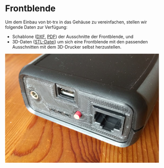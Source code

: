 # Frontblende

Um dem Einbau von bt-trx in das Gehäuse zu vereinfachen, stellen wir folgende Daten zur Verfügung:

- Schablone ([DXF](https://github.com/bt-trx/frontpanel/blob/v4.1/bt-trx_v4.1_frontpanel_v6.dxf), [PDF](https://github.com/bt-trx/frontpanel/blob/master/bt-trx_v4.1_frontpanel_v6.pdf)) der Ausschnitte der Frontblende, und
- 3D-Daten ([STL-Datei](https://github.com/bt-trx/frontpanel/blob/v4.1/bt-trx_v4.1_frontpanel_v6.stl)) um sich eine Frontblende mit den passenden Ausschnitten mit dem 3D-Drucker selbst herzustellen.

![Frontblende v4.1](https://github.com/bt-trx/frontpanel/raw/v4.1/frontpanel_v4.1_built_in.png)
